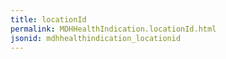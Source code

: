 ```yaml
---
title: locationId
permalink: MDHHealthIndication.locationId.html
jsonid: mdhhealthindication_locationid
---
```

